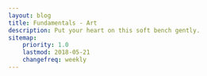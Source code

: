 ```yaml
---
layout: blog
title: Fundamentals - Art
description: Put your heart on this soft bench gently.
sitemap:
    priority: 1.0
    lastmod: 2018-05-21
    changefreq: weekly
---
```

